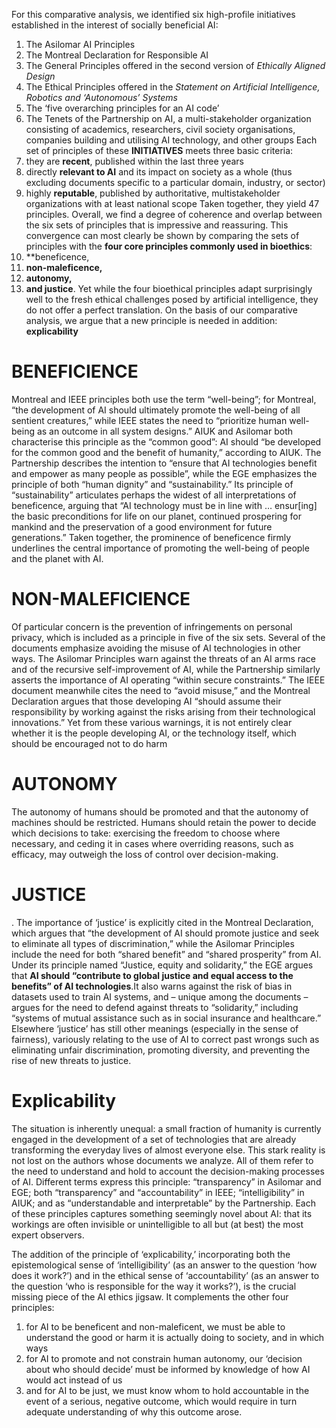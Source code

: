 For this comparative analysis, we identified six high-profile initiatives established in the interest of socially beneficial AI:
1. The Asilomar AI Principles
2. The Montreal Declaration for Responsible AI
3. The General Principles offered in the second version of _Ethically Aligned Design_
4. The Ethical Principles offered in the _Statement on Artificial Intelligence, Robotics and ‘Autonomous’ Systems_
5. The ‘five overarching principles for an AI code’
6. The Tenets of the Partnership on AI, a multi-stakeholder organization consisting of academics, researchers, civil society organisations, companies building and utilising AI technology, and other groups
Each set of principles of these **INITIATIVES** meets three basic criteria: 
1. they are **recent**, published within the last three years
2. directly **relevant to AI** and its impact on society as a whole (thus excluding documents specific to a particular domain, industry, or sector)
3. highly **reputable**, published by authoritative, multistakeholder organizations with at least national scope
Taken together, they yield 47 principles.
Overall, we find a degree of coherence and overlap between the six sets of principles that is impressive and reassuring. 
This convergence can most clearly be shown by comparing the sets of principles with the **four core principles commonly used in bioethics**: 
1. **beneficence, 
2. **non-maleficence,**
3. **autonomy,**
4. **and justice**.
Yet while the four bioethical principles adapt surprisingly well to the fresh ethical challenges posed by artificial intelligence, they do not offer a perfect translation.
On the basis of our comparative analysis, we argue that a new principle is needed in addition: **explicability**

# BENEFICIENCE
Montreal and IEEE principles both use the term “well-being”; for Montreal, “the development of AI should ultimately promote the well-being of all sentient creatures,” while IEEE states the need to “prioritize human well-being as an outcome in all system designs.” AIUK and Asilomar both characterise this principle as the “common good”: AI should “be developed for the common good and the benefit of humanity,” according to AIUK. The Partnership describes the intention to “ensure that AI technologies benefit and empower as many people as possible”, while the EGE emphasizes the principle of both “human dignity” and “sustainability.” Its principle of “sustainability” articulates perhaps the widest of all interpretations of beneficence, arguing that “AI technology must be in line with … ensur[ing] the basic preconditions for life on our planet, continued prospering for mankind and the preservation of a good environment for future generations.” Taken together, the prominence of beneficence firmly underlines the central importance of promoting the well-being of people and the planet with AI.

# NON-MALEFICIENCE
Of particular concern is the prevention of infringements on personal privacy, which is included as a principle in five of the six sets. Several of the documents emphasize avoiding the misuse of AI technologies in other ways. The Asilomar Principles warn against the threats of an AI arms race and of the recursive self-improvement of AI, while the Partnership similarly asserts the importance of AI operating “within secure constraints.” The IEEE document meanwhile cites the need to “avoid misuse,” and the Montreal Declaration argues that those developing AI “should assume their responsibility by working against the risks arising from their technological innovations.” Yet from these various warnings, it is not entirely clear whether it is the people developing AI, or the technology itself, which should be encouraged not to do harm
# AUTONOMY
The autonomy of humans should be promoted and that the autonomy of machines should be restricted.
Humans should retain the power to decide which decisions to take: exercising the freedom to choose where necessary, and ceding it in cases where overriding reasons, such as efficacy, may outweigh the loss of control over decision-making.

# JUSTICE
. The importance of ‘justice’ is explicitly cited in the Montreal Declaration, which argues that “the development of AI should promote justice and seek to eliminate all types of discrimination,” while the Asilomar Principles include the need for both “shared benefit” and “shared prosperity” from AI. Under its principle named “Justice, equity and solidarity,” the EGE argues that **AI should “contribute to global justice and equal access to the benefits” of AI technologies**.It also warns against the risk of bias in datasets used to train AI systems, and – unique among the documents – argues for the need to defend against threats to “solidarity,” including “systems of mutual assistance such as in social insurance and healthcare.” Elsewhere ‘justice’ has still other meanings (especially in the sense of fairness), variously relating to the use of AI to correct past wrongs such as eliminating unfair discrimination, promoting diversity, and preventing the rise of new threats to justice.

# Explicability
The situation is inherently unequal: a small fraction of humanity is currently engaged in the development of a set of technologies that are already transforming the everyday lives of almost everyone else. This stark reality is not lost on the authors whose documents we analyze. All of them refer to the need to understand and hold to account the decision-making processes of AI. Different terms express this principle: “transparency” in Asilomar and EGE; both “transparency” and “accountability” in IEEE; “intelligibility” in AIUK; and as “understandable and interpretable” by the Partnership. Each of these principles captures something seemingly novel about AI: that its workings are often invisible or unintelligible to all but (at best) the most expert observers.

The addition of the principle of ‘explicability,’ incorporating both the epistemological sense of ‘intelligibility’ (as an answer to the question ‘how does it work?’) and in the ethical sense of ‘accountability’ (as an answer to the question ‘who is responsible for the way it works?’), is the crucial missing piece of the AI ethics jigsaw. It complements the other four principles: 
1. for AI to be beneficent and non-maleficent, we must be able to understand the good or harm it is actually doing to society, and in which ways
2. for AI to promote and not constrain human autonomy, our ‘decision about who should decide’ must be informed by knowledge of how AI would act instead of us
3. and for AI to be just, we must know whom to hold accountable in the event of a serious, negative outcome, which would require in turn adequate understanding of why this outcome arose.